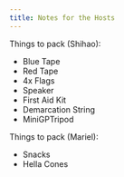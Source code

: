 ```yaml
---
title: Notes for the Hosts
---
```


Things to pack (Shihao):
- Blue Tape
- Red Tape
- 4x Flags
- Speaker
- First Aid Kit
- Demarcation String
- MiniGPTripod

Things to pack (Mariel):
- Snacks
- Hella Cones
